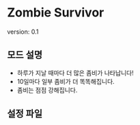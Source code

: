 # Zombie Survivor

version: 0.1

## 모드 설명

* 하루가 지날 때마다 더 많은 좀비가 나타납니다!
* 10일마다 일부 좀비가 더 똑똑해집니다.
* 좀비는 점점 강해집니다.

## 설정 파일